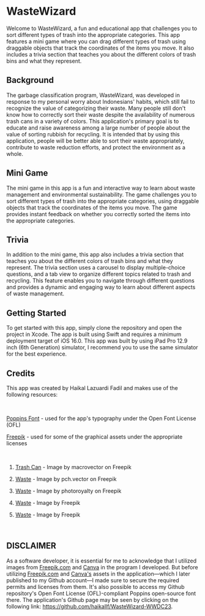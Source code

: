 # WasteWizard

Welcome to WasteWizard, a fun and educational app that challenges you to sort different types of trash into the appropriate categories. This app features a mini game where you can drag different types of trash using draggable objects that track the coordinates of the items you move. It also includes a trivia section that teaches you about the different colors of trash bins and what they represent.

## Background

The garbage classification program, WasteWizard, was developed in response to my personal worry about Indonesians' habits, which still fail to recognize the value of categorizing their waste. Many people still don't know how to correctly sort their waste despite the availability of numerous trash cans in a variety of colors. This application's primary goal is to educate and raise awareness among a large number of people about the value of sorting rubbish for recycling. It is intended that by using this application, people will be better able to sort their waste appropriately, contribute to waste reduction efforts, and protect the environment as a whole.

## Mini Game

The mini game in this app is a fun and interactive way to learn about waste management and environmental sustainability. The game challenges you to sort different types of trash into the appropriate categories, using draggable objects that track the coordinates of the items you move. The game provides instant feedback on whether you correctly sorted the items into the appropriate categories.

## Trivia

In addition to the mini game, this app also includes a trivia section that teaches you about the different colors of trash bins and what they represent. The trivia section uses a carousel to display multiple-choice questions, and a tab view to organize different topics related to trash and recycling. This feature enables you to navigate through different questions and provides a dynamic and engaging way to learn about different aspects of waste management.

## Getting Started

To get started with this app, simply clone the repository and open the project in Xcode. The app is built using Swift and requires a minimum deployment target of iOS 16.0. This app was built by using iPad Pro 12.9 inch (6th Generation) simulator, I recommend you to use the same simulator for the best experience.

## Credits

This app was created by Haikal Lazuardi Fadil and makes use of the following resources:

<br/>

[Poppins Font](https://fonts.google.com/specimen/Poppins) - used for the app's typography under the Open Font License (OFL)
<br/>

[Freepik](https://www.freepik.com) - used for some of the graphical assets under the appropriate licenses

<br/>

1. [Trash Can](https://www.freepik.com/free-vector/people-sorting-waste-into-different-recycling-containers-flat-vector-illustration_31643544.htm#&position=6&from_view=collections) - Image by macrovector on Freepik

2. [Waste](https://www.freepik.com/free-vector/garbage-sorting-set_13146308.htm#&position=0&from_view=collections) - Image by pch.vector on Freepik

3. [Waste](https://www.freepik.com/free-vector/medicine-flat-design_1086685.htm#&position=1&from_view=collections) - Image by photoroyalty on Freepik

4. [Waste](https://www.freepik.com/free-vector/flat-recycling-landing-page-template_4976461.htm#&position=5&from_view=collections) - Image by Freepik

5. [Waste](https://www.freepik.com/free-vector/mother-earth-day_3992353.htm#query=earth&position=8&from_view=search&track=sph) - Image by Freepik

<br/>

## DISCLAIMER

As a software developer, it is essential for me to acknowledge that I utilized images from [Freepik.com](https://www.freepik.com) and [Canva](https://www.canva.com) in the program I developed. But before utilizing [Freepik.com](https://www.freepik.com) and [Canva's](https://www.canva.com) assets in the application—which I later published to my Github account—I made sure to secure the required permits and licenses from them. It's also possible to access my Github repository's Open Font License (OFL)-compliant Poppins open-source font there. The application's Github page may be seen by clicking on the following link: https://github.com/haikallf/WasteWizard-WWDC23.
